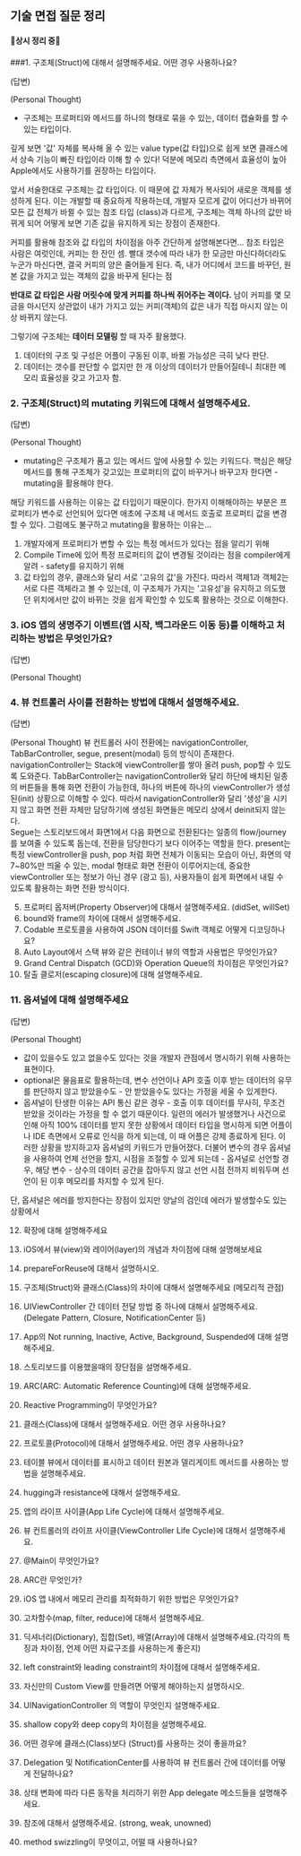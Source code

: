 ## 기술 면접 질문 정리
#### 🚨상시 정리 중🚨

###1. 구조체(Struct)에 대해서 설명해주세요. 어떤 경우 사용하나요?

(답변)

(Personal Thought)
- 구조체는 프로퍼티와 메서드를 하나의 형태로 묶을 수 있는, 데이터 캡슐화를 할 수 있는 타입이다.

깊게 보면 '값' 자체를 복사해 올 수 있는 value type(값 타입)으로
쉽게 보면 클래스에서 상속 기능이 빠진 타입이라 이해 할 수 있다!
덕분에 메모리 측면에서 효율성이 높아 Apple에서도 사용하기를 권장하는 타입이다.

앞서 서술한대로 구조체는 값 타입이다.
이 때문에 값 자체가 복사되어 새로운 객체를 생성하게 된다.
이는 개발할 때 중요하게 작용하는데, 개발자 모르게 값이 어디선가 바뀌어 모든 값 전체가 바뀔 수 있는 참조 타입 (class)과 다르게, 구조체는 객체 하나의 값만 바뀌게 되어 어떻게 보면 기존 값을 유지하게 되는 장점이 존재한다.

커피를 활용해 참조와 값 타입의 차이점을 아주 간단하게 설명해본다면...
참조 타입은 사람은 여럿인데, 커피는 한 잔인 셈. 빨대 갯수에 따라 내가 한 모금만 마신다하더라도 누군가 마신다면, 결국 커피의 양은 줄어들게 된다.
즉, 내가 어디에서 코드를 바꾸던, 원본 값을 가지고 있는 객체의 값을 바꾸게 된다는 점

**반대로 값 타입은 사람 머릿수에 맞게 커피를 하나씩 쥐어주는 격이다.**
남이 커피를 몇 모금을 마시던지 상관없이 내가 가지고 있는 커피(객체)의 값은 내가 직접 마시지 않는 이상 바뀌지 않는다.

그렇기에 구조체는 **데이터 모델링** 할 때 자주 활용했다.
1. 데이터의 구조 및 구성은 어플이 구동된 이후, 바뀔 가능성은 극히 낮다 판단.
2. 데이터는 갯수를 판단할 수 없지만 한 개 이상의 데이터가 만들어질테니 최대한 메모리 효율성을 갖고 가고자 함.

### 2. 구조체(Struct)의 mutating 키워드에 대해서 설명해주세요.

(답변)

(Personal Thought)
- mutating은 구조체가 품고 있는 메서드 앞에 사용할 수 있는 키워드다.
핵심은 해당 메서드를 통해 구조체가 갖고있는 프로퍼티의 값이 바꾸거나 바꾸고자 한다면 - mutating을 활용해야 한다.

해당 키워드를 사용하는 이유는 값 타입이기 때문이다.
한가지 이해해야하는 부분은 프로퍼티가 변수로 선언되어 있다면 애초에 구조체 내 메서드 호출로 프로퍼티 값을 변경할 수 있다.
그럼에도 불구하고 mutating을 활용하는 이유는...

1. 개발자에게 프로퍼티가 변할 수 있는 특정 메서드가 있다는 점을 알리기 위해
2. Compile Time에 있어 특정 프로퍼티의 값이 변경될 것이라는 점을 compiler에게 알려 - safety를 유지하기 위해
3. 값 타입의 경우, 클래스와 달리 서로 '고유의 값'을 가진다. 따라서 객체1과 객체2는 서로 다른 객체라고 볼 수 있는데, 이 구조체가 가지는 '고유성'을 유지하고 의도했던 위치에서만 값이 바뀌는 것을 쉽게 확인할 수 있도록 활용하는 것으로 이해한다.
     
### 3. iOS 앱의 생명주기 이벤트(앱 시작, 백그라운드 이동 등)를 이해하고 처리하는 방법은 무엇인가요?

(답변)

(Personal Thought)

### 4. 뷰 컨트롤러 사이를 전환하는 방법에 대해서 설명해주세요.

(답변)

(Personal Thought)
뷰 컨트롤러 사이 전환에는 navigationController, TabBarController, segue, present(modal) 등의 방식이 존재한다.
navigationController는 Stack에 viewController를 쌓아 올려 push, pop할 수 있도록 도와준다.
TabBarController는 navigationController와 달리 하단에 배치된 일종의 버튼들을 통해 화면 전환이 가능한데,
하나의 버튼에 하나의 viewController가 생성된(init) 상황으로 이해할 수 있다. 따라서 navigationController와 달리 '생성'을 시키지 않고 화면 전환 자체만 담당하기에
생성된 화면들은 메모리 상에서 deinit되지 않는다.  
Segue는 스토리보드에서 화면1에서 다음 화면으로 전환된다는 일종의 flow/journey를 보여줄 수 있도록 돕는데, 전환을 담당한다기 보다 이어주는 역할을 한다.
present는 특정 viewController을 push, pop 처럼 화면 전체가 이동되는 모습이 아닌, 화면의 약 7~80%만 띄울 수 있는, modal 형태로 화면 전환이 이루어지는데,
중요한 viewController 또는 정보가 아닌 경우 (광고 등), 사용자들이 쉽게 화면에서 내릴 수 있도록 활용하는 화면 전환 방식이다.

5. 프로퍼티 옵저버(Property Observer)에 대해서 설명해주세요. (didSet, willSet)
6. bound와 frame의 차이에 대해서 설명해주세요.
7. Codable 프로토콜을 사용하여 JSON 데이터를 Swift 객체로 어떻게 디코딩하나요?
8. Auto Layout에서 스택 뷰와 같은 컨테이너 뷰의 역할과 사용법은 무엇인가요? 
9. Grand Central Dispatch (GCD)와 Operation Queue의 차이점은 무엇인가요?
10. 탈출 클로저(escaping closure)에 대해 설명해주세요.

### 11. 옵셔널에 대해 설명해주세요

(답변)

(Personal Thought)
- 값이 있을수도 있고 없을수도 있다는 것을 개발자 관점에서 명시하기 위해 사용하는 표현이다.
- optional은 물음표로 활용하는데, 변수 선언이나 API 호출 이후 받는 데이터의 유무를 판단하지 않고 받았을수도 - 안 받았을수도 있다는 가정을 세울 수 있게한다.
- 옵셔널이 탄생한 이유는 API 통신 같은 경우 - 호출 이후 데이터를 무사히, 무조건 받았을 것이라는 가정을 할 수 없기 때문이다.
일련의 에러가 발생했거나 사건으로 인해 아직 100% 데이터를 받지 못한 상황에서 데이터 타입을 명시하게 되면 어플이나 IDE 측면에서 오류로 인식을 하게 되는데, 이 때 어플은 강제 종료하게 된다. 이러한 상황을 방지하고자 옵셔널의 키워드가 만들어졌다.
더불어 변수의 경우 옵셔널을 사용하여 언제 선언을 할지, 시점을 조절할 수 있게 되는데 - 옵셔널로 선언할 경우, 해당 변수 - 상수의 데이터 공간을 잡아두지 않고 선언 시점 전까지 비워두며 선언이 된 이후 메모리를 차지할 수 있게 된다.

단, 옵셔널은 에러를 방지한다는 장점이 있지만 양날의 검인데
에러가 발생할수도 있는 상황에서

12. 확장에 대해 설명해주세요
13. iOS에서 뷰(view)와 레이어(layer)의 개념과 차이점에 대해 설명해보세요
14. prepareForReuse에 대해서 설명하시오.
15. 구조체(Struct)와 클래스(Class)의 차이에 대해서 설명해주세요 (메모리적 관점) 
16. UIViewController 간 데이터 전달 방법 중 하나에 대해서 설명해주세요. (Delegate Pattern, Closure, NotificationCenter 등)
17. App의 Not running, Inactive, Active, Background, Suspended에 대해 설명해주세요.
18. 스토리보드를 이용했을때의 장단점을 설명해주세요.
19. ARC(ARC: Automatic Reference Counting)에 대해 설명해주세요.

20. Reactive Programming이 무엇인가요?
21. 클래스(Class)에 대해서 설명해주세요. 어떤 경우 사용하나요?
22. 프로토콜(Protocol)에 대해서 설명해주세요. 어떤 경우 사용하나요?
23. 테이블 뷰에서 데이터를 표시하고 데이터 원본과 델리게이트 메서드를 사용하는 방법을 설명해주세요.
24. hugging과 resistance에 대해서 설명해주세요.
25. 앱의 라이프 사이클(App Life Cycle)에 대해서 설명해주세요.
26. 뷰 컨트롤러의 라이프 사이클(ViewController Life Cycle)에 대해서 설명해주세요.
27. @Main이 무엇인가요? 
28. ARC란 무엇인가?
29. iOS 앱 내에서 메모리 관리를 최적화하기 위한 방법은 무엇인가요?
30. 고차함수(map, filter, reduce)에 대해서 설명해주세요.

31. 딕셔너리(Dictionary), 집합(Set), 배열(Array)에 대해서 설명해주세요.(각각의 특징과 차이점, 언제 어떤 자료구조를 사용하는게 좋은지)
32. left constraint와 leading constraint의 차이점에 대해서 설명해주세요.
33. 자신만의 Custom View를 만들려면 어떻게 해야하는지 설명하시오.
34. UINavigationController 의 역할이 무엇인지 설명해주세요.
35. shallow copy와 deep copy의 차이점을 설명해주세요.
36. 어떤 경우에 클래스(Class)보다 (Struct)를 사용하는 것이 좋을까요?
37. Delegation 및 NotificationCenter를 사용하여 뷰 컨트롤러 간에 데이터를 어떻게 전달하나요?
38. 상태 변화에 따라 다른 동작을 처리하기 위한 App delegate 메소드들을 설명해주세요.
39. 참조에 대해서 설명해주세요. (strong, weak, unowned)
40. method swizzling이 무엇이고, 어떨 때 사용하나요?
